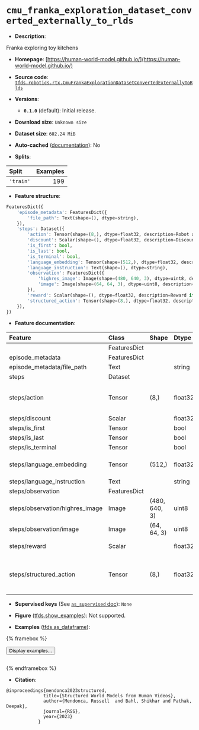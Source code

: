 <div itemscope itemtype="http://schema.org/Dataset">
  <div itemscope itemprop="includedInDataCatalog" itemtype="http://schema.org/DataCatalog">
    <meta itemprop="name" content="TensorFlow Datasets" />
  </div>
  <meta itemprop="name" content="cmu_franka_exploration_dataset_converted_externally_to_rlds" />
  <meta itemprop="description" content="Franka exploring toy kitchens&#10;&#10;To use this dataset:&#10;&#10;```python&#10;import tensorflow_datasets as tfds&#10;&#10;ds = tfds.load(&#x27;cmu_franka_exploration_dataset_converted_externally_to_rlds&#x27;, split=&#x27;train&#x27;)&#10;for ex in ds.take(4):&#10;  print(ex)&#10;```&#10;&#10;See [the guide](https://www.tensorflow.org/datasets/overview) for more&#10;informations on [tensorflow_datasets](https://www.tensorflow.org/datasets).&#10;&#10;" />
  <meta itemprop="url" content="https://www.tensorflow.org/datasets/catalog/cmu_franka_exploration_dataset_converted_externally_to_rlds" />
  <meta itemprop="sameAs" content="https://human-world-model.github.io/" />
  <meta itemprop="citation" content="@inproceedings{mendonca2023structured,&#10;              title={Structured World Models from Human Videos},&#10;              author={Mendonca, Russell  and Bahl, Shikhar and Pathak, Deepak},&#10;              journal={RSS},&#10;              year={2023}&#10;            }" />
</div>

# `cmu_franka_exploration_dataset_converted_externally_to_rlds`


*   **Description**:

Franka exploring toy kitchens

*   **Homepage**:
    [https://human-world-model.github.io/](https://human-world-model.github.io/)

*   **Source code**:
    [`tfds.robotics.rtx.CmuFrankaExplorationDatasetConvertedExternallyToRlds`](https://github.com/tensorflow/datasets/tree/master/tensorflow_datasets/robotics/rtx/rtx.py)

*   **Versions**:

    *   **`0.1.0`** (default): Initial release.

*   **Download size**: `Unknown size`

*   **Dataset size**: `602.24 MiB`

*   **Auto-cached**
    ([documentation](https://www.tensorflow.org/datasets/performances#auto-caching)):
    No

*   **Splits**:

Split     | Examples
:-------- | -------:
`'train'` | 199

*   **Feature structure**:

```python
FeaturesDict({
    'episode_metadata': FeaturesDict({
        'file_path': Text(shape=(), dtype=string),
    }),
    'steps': Dataset({
        'action': Tensor(shape=(8,), dtype=float32, description=Robot action, consists of [end effector position3x, end effector orientation3x, gripper action1x, episode termination1x].),
        'discount': Scalar(shape=(), dtype=float32, description=Discount if provided, default to 1.),
        'is_first': bool,
        'is_last': bool,
        'is_terminal': bool,
        'language_embedding': Tensor(shape=(512,), dtype=float32, description=Kona language embedding. See https://tfhub.dev/google/universal-sentence-encoder-large/5),
        'language_instruction': Text(shape=(), dtype=string),
        'observation': FeaturesDict({
            'highres_image': Image(shape=(480, 640, 3), dtype=uint8, description=High resolution main camera observation),
            'image': Image(shape=(64, 64, 3), dtype=uint8, description=Main camera RGB observation.),
        }),
        'reward': Scalar(shape=(), dtype=float32, description=Reward if provided, 1 on final step for demos.),
        'structured_action': Tensor(shape=(8,), dtype=float32, description=Structured action, consisting of hybrid affordance and end-effector control, described in Structured World Models from Human Videos.),
    }),
})
```

*   **Feature documentation**:

Feature                         | Class        | Shape         | Dtype   | Description
:------------------------------ | :----------- | :------------ | :------ | :----------
                                | FeaturesDict |               |         |
episode_metadata                | FeaturesDict |               |         |
episode_metadata/file_path      | Text         |               | string  | Path to the original data file.
steps                           | Dataset      |               |         |
steps/action                    | Tensor       | (8,)          | float32 | Robot action, consists of [end effector position3x, end effector orientation3x, gripper action1x, episode termination1x].
steps/discount                  | Scalar       |               | float32 | Discount if provided, default to 1.
steps/is_first                  | Tensor       |               | bool    |
steps/is_last                   | Tensor       |               | bool    |
steps/is_terminal               | Tensor       |               | bool    |
steps/language_embedding        | Tensor       | (512,)        | float32 | Kona language embedding. See https://tfhub.dev/google/universal-sentence-encoder-large/5
steps/language_instruction      | Text         |               | string  | Language Instruction.
steps/observation               | FeaturesDict |               |         |
steps/observation/highres_image | Image        | (480, 640, 3) | uint8   | High resolution main camera observation
steps/observation/image         | Image        | (64, 64, 3)   | uint8   | Main camera RGB observation.
steps/reward                    | Scalar       |               | float32 | Reward if provided, 1 on final step for demos.
steps/structured_action         | Tensor       | (8,)          | float32 | Structured action, consisting of hybrid affordance and end-effector control, described in Structured World Models from Human Videos.

*   **Supervised keys** (See
    [`as_supervised` doc](https://www.tensorflow.org/datasets/api_docs/python/tfds/load#args)):
    `None`

*   **Figure**
    ([tfds.show_examples](https://www.tensorflow.org/datasets/api_docs/python/tfds/visualization/show_examples)):
    Not supported.

*   **Examples**
    ([tfds.as_dataframe](https://www.tensorflow.org/datasets/api_docs/python/tfds/as_dataframe)):

<!-- mdformat off(HTML should not be auto-formatted) -->

{% framebox %}

<button id="displaydataframe">Display examples...</button>
<div id="dataframecontent" style="overflow-x:auto"></div>
<script>
const url = "https://storage.googleapis.com/tfds-data/visualization/dataframe/cmu_franka_exploration_dataset_converted_externally_to_rlds-0.1.0.html";
const dataButton = document.getElementById('displaydataframe');
dataButton.addEventListener('click', async () => {
  // Disable the button after clicking (dataframe loaded only once).
  dataButton.disabled = true;

  const contentPane = document.getElementById('dataframecontent');
  try {
    const response = await fetch(url);
    // Error response codes don't throw an error, so force an error to show
    // the error message.
    if (!response.ok) throw Error(response.statusText);

    const data = await response.text();
    contentPane.innerHTML = data;
  } catch (e) {
    contentPane.innerHTML =
        'Error loading examples. If the error persist, please open '
        + 'a new issue.';
  }
});
</script>

{% endframebox %}

<!-- mdformat on -->

*   **Citation**:

```
@inproceedings{mendonca2023structured,
              title={Structured World Models from Human Videos},
              author={Mendonca, Russell  and Bahl, Shikhar and Pathak, Deepak},
              journal={RSS},
              year={2023}
            }
```

